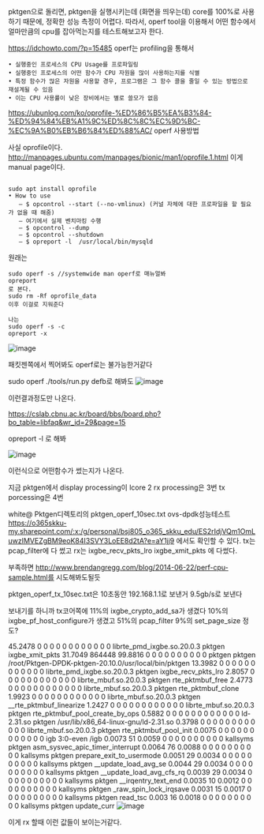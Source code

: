 pktgen으로 돌리면, pktgen을 실행시키는데 (화면을 띄우는데) 
core를 100%로 사용하기 때문에, 정확한 성능 측정이 어렵다.
따라서, operf tool을 이용해서 어떤 함수에서 얼마만큼의 cpu를 잡아먹는지를 테스트해보고자 한다.

<https://idchowto.com/?p=15485>
operf는 profiling을 통해서 
```
• 실행중인 프로세스의 CPU Usage를 프로파일링
• 실행중인 프로세스의 어떤 함수가 CPU 자원을 많이 사용하는지를 식별
• 특정 함수가 많은 자원을 사용할 경우, 프로그램은 그 함수 콜을 줄일 수 있는 방법으로 재설계될 수 있음
• 이는 CPU 사용률이 낮은 장비에서는 별로 쓸모가 없음
```
<https://ubunlog.com/ko/oprofile-%ED%86%B5%EA%B3%84-%ED%94%84%EB%A1%9C%ED%8C%8C%EC%9D%BC-%EC%9A%B0%EB%B6%84%ED%88%AC/>
operf 사용방법 

사실 oprofile이다.
<http://manpages.ubuntu.com/manpages/bionic/man1/oprofile.1.html>
이게 manual page이다. 

```

sudo apt install oprofile 
• How to use
   – $ opcontrol --start (--no-vmlinux) (커널 자체에 대한 프로파일을 할 필요가 없을 때 해줌)
   – 여기에서 실제 벤치마킹 수행
   – $ opcontrol --dump
   – $ opcontrol --shutdown
   – $ opreport -l  /usr/local/bin/mysqld
```

원래는
```
sudo operf -s //systemwide man operf로 매뉴얼봐
opreport 
로 본다.
sudo rm -Rf oprofile_data
이후 이걸로 지워준다

나는
sudo operf -s -c 
opreport -x 
```

![image](https://user-images.githubusercontent.com/47310668/115147702-426ede00-a097-11eb-9af4-839abc772027.png)

패킷젠쪽에서 찍어봐도 operf로는 불가능한거같다


sudo operf ./tools/run.py defb로 해봐도 
![image](https://user-images.githubusercontent.com/47310668/115147773-9b3e7680-a097-11eb-9391-4a72ec20c9aa.png)

이런결과정도만 나온다.

https://cslab.cbnu.ac.kr/board/bbs/board.php?bo_table=libfaq&wr_id=29&page=15

opreport -l 로 해봐

![image](https://user-images.githubusercontent.com/47310668/115147873-0be59300-a098-11eb-8b99-885b56e5635b.png)

이런식으로 어떤함수가 썼는지가 나온다.


지금 pktgen에서 display processing이 lcore 2
rx processing은 3번
tx porcessing은 4번

white@ Pktgen디렉토리의 pktgen_operf_10sec.txt
ovs-dpdk성능테스트 <https://o365skku-my.sharepoint.com/:x:/g/personal/bsj805_o365_skku_edu/ES2rIdjVQm1OmLuwzIMVEZgBM9eoK84I3SVY3LoEE8d2tA?e=aY1jj9>
에서도 확인할 수 있다.
tx는 pcap_filter에 다 썼고
rx는 ixgbe_recv_pkts_lro
ixgbe_xmit_pkts 에 다썼다.




부족하면 http://www.brendangregg.com/blog/2014-06-22/perf-cpu-sample.html를 시도해봐도될듯

pktgen_operf_tx_10sec.txt은 10초동안 192.168.1.1로 보낸거
9.5gb/s로 보낸다

보내기를 하니까 tx코어쪽에 11%의 ixgbe_crypto_add_sa가 생겼다
10%의 ixgbe_pf_host_configure가 생겼고
51%의 pcap_filter
9%의 set_page_size
정도?




45.2478	0	0	0	0	0	0	0	0	0	0	0	0	librte_pmd_ixgbe.so.20.0.3	pktgen	ixgbe_xmit_pkts
31.7049	864448	99.8816	0	0	0	0	0	0	0	0	0	0	pktgen	pktgen	/root/Pktgen-DPDK-pktgen-20.10.0/usr/local/bin/pktgen
13.3982	0	0	0	0	0	0	0	0	0	0	0	0	librte_pmd_ixgbe.so.20.0.3	pktgen	ixgbe_recv_pkts_lro
2.8057	0	0	0	0	0	0	0	0	0	0	0	0	librte_mbuf.so.20.0.3	pktgen	rte_pktmbuf_free
2.4773	0	0	0	0	0	0	0	0	0	0	0	0	librte_mbuf.so.20.0.3	pktgen	rte_pktmbuf_clone
1.9923	0	0	0	0	0	0	0	0	0	0	0	0	librte_mbuf.so.20.0.3	pktgen	__rte_pktmbuf_linearize
1.2427	0	0	0	0	0	0	0	0	0	0	0	0	librte_mbuf.so.20.0.3	pktgen	rte_pktmbuf_pool_create_by_ops
0.5882	0	0	0	0	0	0	0	0	0	0	0	0	ld-2.31.so	pktgen	/usr/lib/x86_64-linux-gnu/ld-2.31.so
0.3798	0	0	0	0	0	0	0	0	0	0	0	0	librte_mbuf.so.20.0.3	pktgen	rte_pktmbuf_pool_init
0.0075	0	0	0	0	0	0	0	0	0	0	0	0	igb	3:0-even	/igb
0.0073	51	0.0059	0	0	0	0	0	0	0	0	0	0	kallsyms	pktgen	asm_sysvec_apic_timer_interrupt
0.0064	76	0.0088	0	0	0	0	0	0	0	0	0	0	kallsyms	pktgen	prepare_exit_to_usermode
0.0051	29	0.0034	0	0	0	0	0	0	0	0	0	0	kallsyms	pktgen	__update_load_avg_se
0.0044	29	0.0034	0	0	0	0	0	0	0	0	0	0	kallsyms	pktgen	__update_load_avg_cfs_rq
0.0039	29	0.0034	0	0	0	0	0	0	0	0	0	0	kallsyms	pktgen	__irqentry_text_end
0.0035	10	0.0012	0	0	0	0	0	0	0	0	0	0	kallsyms	pktgen	_raw_spin_lock_irqsave
0.0031	15	0.0017	0	0	0	0	0	0	0	0	0	0	kallsyms	pktgen	read_tsc
0.003	16	0.0018	0	0	0	0	0	0	0	0	0	0	kallsyms	pktgen	update_curr
![image](https://user-images.githubusercontent.com/47310668/116279384-6ed6d880-a7c2-11eb-9a4d-a24a2ca16aa8.png)

이게 rx 할때 이런 값들이 보이는거같다.


